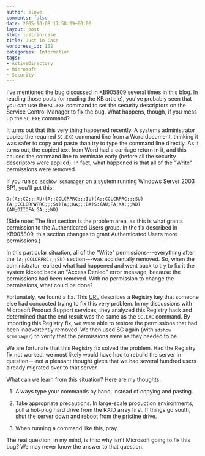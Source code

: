 ```yaml
---
author: slowe
comments: false
date: 2005-10-08 17:58:09+00:00
layout: post
slug: just-in-case
title: Just in Case
wordpress_id: 102
categories: Information
tags:
- ActiveDirectory
- Microsoft
- Security
---
```


I've mentioned the bug discussed in [KB905809](http://support.microsoft.com/default.aspx?scid=kb;en-us;905809) several times in this blog. In reading those posts (or reading the KB article), you've probably seen that you can use the `SC.EXE` command to set the security descriptors on the Service Control Manager to fix the bug. What happens, though, if you mess up the `SC.EXE` command?

It turns out that this very thing happened recently. A systems administrator copied the required `SC.EXE` command line from a Word document, thinking it was safer to copy and paste than try to type the command line directly. As it turns out, the copied text from Word had a carriage return in it, and this caused the command line to terminate early (before all the security descriptors were applied). In fact, what happened is that all of the "Write" permissions were removed.

If you run `sc sdshow scmanager` on a system running Windows Server 2003 SP1, you'll get this:

`D:(A;;CC;;;AU)(A;;CCLCRPRC;;;IU)(A;;CCLCRPRC;;;SU)`  
`(A;;CCLCRPWPRC;;;SY)(A;;KA;;;BA)S:(AU;FA;KA;;;WD)`  
`(AU;OIIOFA;GA;;;WD)`

(Side note: The first section is the problem area, as this is what grants permission to the Authenticated Users group.  In the fix described in KB905809, this section changes to grant Authenticated Users more permissions.)

In this particular situation, all of the "Write" permissions---everything after the `(A;;CCLCRPRC;;;SU)` section---was accidentally removed. So, when the administrator realized what had happened and went back to try to fix it the system kicked back an "Access Denied" error message, because the permissions had been removed. With no permission to change the permissions, what could be done?

Fortunately, we found a fix. This [URL](http://www.exchangeserveradmin.org/ftopic24842_Could_NOT_change_mail_address_after_windows_server_2003_sp1.html) describes a Registry key that someone else had concocted trying to fix this very problem. In my discussions with Microsoft Product Support services, they analyzed this Registry hack and determined that the end result was the same as the `SC.EXE` command. By importing this Registry fix, we were able to restore the permissions that had been inadvertently removed. We then used SC again (with `sdshow scmanager`) to verify that the permissions were as they needed to be.

We are fortunate that this Registry fix solved the problem. Had the Registry fix not worked, we most likely would have had to rebuild the server in question---not a pleasant thought given that we had several hundred users already migrated over to that server.

What can we learn from this situation? Here are my thoughts:

1. Always type your commands by hand, instead of copying and pasting.

2. Take appropriate precautions. In large-scale production environments, pull a hot-plug hard drive from the RAID array first. If things go south, shut the server down and reboot from the pristine drive.

3. When running a command like this, pray.

The real question, in my mind, is this: why isn't Microsoft going to fix this bug? We may never know the answer to that question.
